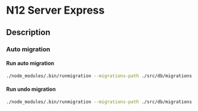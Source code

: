 # N12 Server Express

## Description


### Auto migration

#### Run auto migration

```bash
./node_modules/.bin/runmigration --migrations-path ./src/db/migrations --models-path ./src/db/models/
```

#### Run undo migration

```bash
./node_modules/.bin/runmigration --migrations-path ./src/db/migrations --models-path ./src/db/models/
```
